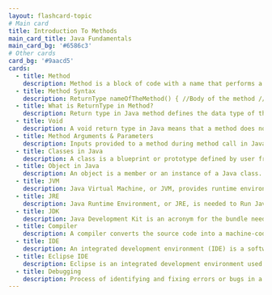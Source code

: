 ```yaml
---
layout: flashcard-topic
# Main card
title: Introduction To Methods
main_card_title: Java Fundamentals
main_card_bg: '#6586c3'
# Other cards
card_bg: '#9aacd5'
cards:
  - title: Method
    description: Method is a block of code with a name that performs a specific task and can be called multiple times.
  - title: Method Syntax
    description: ReturnType nameOfTheMethod() { //Body of the method //What do we want to do in the method? }
  - title: What is ReturnType in Method?
    description: Return type in Java method defines the data type of the value returned by the method.
  - title: Void
    description: A void return type in Java means that a method does not return any value.
  - title: Method Arguments & Parameters
    description: Inputs provided to a method during method call in Java programming.
  - title: Classes in Java
    description: A class is a blueprint or prototype defined by user from which objects are created.
  - title: Object in Java
    description: An object is a member or an instance of a Java class. Each object has an identity, a behavior and a state.
  - title: JVM
    description: Java Virtual Machine, or JVM, provides runtime environment in which Java bytecode can be loaded, verifies, and executed
  - title: JRE
    description: Java Runtime Environment, or JRE, is needed to Run Java Programs. JRE = JVM + Libraries + Other Components.
  - title: JDK
    description: Java Development Kit is an acronym for the bundle needed to compile and run your Java program. JDK = JRE + Compilers + Debuggers. 
  - title: Compiler
    description: A compiler converts the source code into a machine-code or bytecode code, and that is then executed. It is platform-independent.
  - title: IDE
    description: An integrated development environment (IDE) is a software application that helps programmers develop software code efficiently.
  - title: Eclipse IDE
    description: Eclipse is an integrated development environment used by programmers to develop software.
  - title: Debugging
    description: Process of identifying and fixing errors or bugs in a Java program.
---
```

